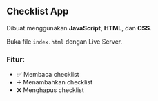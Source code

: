 ## Checklist App

Dibuat menggunakan **JavaScript**, **HTML**, dan **CSS**.

Buka file `index.html` dengan Live Server.

### Fitur:

- ✅ Membaca checklist
- ➕ Menambahkan checklist
- ❌ Menghapus checklist
